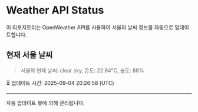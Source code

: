 
# Weather API Status

이 리포지토리는 OpenWeather API를 사용하여 서울의 날씨 정보를 자동으로 업데이트합니다.

## 현재 서울 날씨
> 서울의 현재 날씨: clear sky, 온도: 22.84°C, 습도: 88%

⏳ 업데이트 시간: 2025-09-04 20:26:58 (UTC)

---
자동 업데이트 봇에 의해 관리됩니다.
